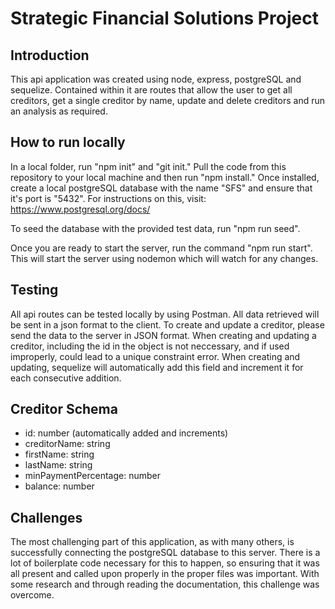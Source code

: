 # Strategic Financial Solutions Project

## Introduction

This api application was created using node, express, postgreSQL and sequelize. Contained within it are routes that allow the user to get all creditors, get a single creditor by name, update and delete creditors and run an analysis as required.

## How to run locally

In a local folder, run "npm init" and "git init." Pull the code from this repository to your local machine and then run "npm install." Once installed, create a local postgreSQL database with the name "SFS" and ensure that it's port is "5432". For instructions on this, visit: https://www.postgresql.org/docs/

To seed the database with the provided test data, run "npm run seed".

Once you are ready to start the server, run the command "npm run start". This will start the server using nodemon which will watch for any changes.

## Testing

All api routes can be tested locally by using Postman. All data retrieved will be sent in a json format to the client. To create and update a creditor, please send the data to the server in JSON format. When creating and updating a creditor, including the id in the object is not neccessary, and if used improperly, could lead to a unique constraint error. When creating and updating, sequelize will automatically add this field and increment it for each consecutive addition.

## Creditor Schema

- id: number (automatically added and increments)
- creditorName: string
- firstName: string
- lastName: string
- minPaymentPercentage: number
- balance: number

## Challenges

The most challenging part of this application, as with many others, is successfully connecting the postgreSQL database to this server. There is a lot of boilerplate code necessary for this to happen, so ensuring that it was all present and called upon properly in the proper files was important. With some research and through reading the documentation, this challenge was overcome.

